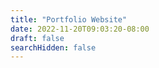 ```yaml
---
title: "Portfolio Website"
date: 2022-11-20T09:03:20-08:00
draft: false
searchHidden: false
---
```

